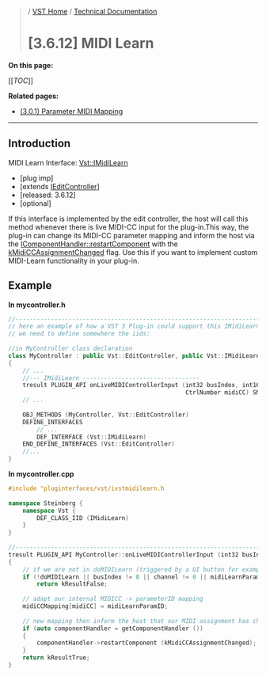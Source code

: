 >/ [VST Home](../../../) / [Technical Documentation](../../Index.md)
>
># [3.6.12] MIDI Learn

**On this page:**

[[_TOC_]]

**Related pages:**

- [(3.0.1) Parameter MIDI Mapping](../../Change+History/3.0.1/IMidiMapping.md)

---

## Introduction

MIDI Learn Interface: [Vst::IMidiLearn](https://steinbergmedia.github.io/vst3_doc/vstinterfaces/classSteinberg_1_1Vst_1_1IMidiLearn.html)

- [plug imp]
- [extends [IEditController](https://steinbergmedia.github.io/vst3_doc/vstinterfaces/classSteinberg_1_1Vst_1_1IEditController.html)]
- [released: 3.6.12]
- [optional]

If this interface is implemented by the edit controller, the host will call this method whenever there is live MIDI-CC input for the plug-in.This way, the plug-in can change its MIDI-CC parameter mapping and inform the host via the [IComponentHandler::restartComponent](https://steinbergmedia.github.io/vst3_doc/vstinterfaces/classSteinberg_1_1Vst_1_1IComponentHandler.html#a1f283573728cf0807224c5ebdf3ec3a6) with the [kMidiCCAssignmentChanged](https://steinbergmedia.github.io/vst3_doc/vstinterfaces/namespaceSteinberg_1_1Vst.html#a17867782006f9fdb2b72c16b0420bed5ae2e3ed4527f88e577a2aeb595bd853fd) flag. Use this if you want to implement custom MIDI-Learn functionality in your plug-in.

## Example

**In mycontroller.h**

``` c++
//------------------------------------------------------------------------
// here an example of how a VST 3 Plug-in could support this IMidiLearn interface.
// we need to define somewhere the iids:
  
//in MyController class declaration
class MyController : public Vst::EditController, public Vst::IMidiLearn
{
    // ...
    //--- IMidiLearn ---------------------------------
    tresult PLUGIN_API onLiveMIDIControllerInput (int32 busIndex, int16 channel,
                                                  CtrlNumber midiCC) SMTG_OVERRIDE;
    // ...
  
    OBJ_METHODS (MyController, Vst::EditController)
    DEFINE_INTERFACES
        // ...
        DEF_INTERFACE (Vst::IMidiLearn)
    END_DEFINE_INTERFACES (Vst::EditController)
    //...
}
```

**In mycontroller.cpp**

``` c++
#include "pluginterfaces/vst/ivstmidilearn.h
 
namespace Steinberg {
    namespace Vst {
        DEF_CLASS_IID (IMidiLearn)
    }
}
  
//------------------------------------------------------------------------
tresult PLUGIN_API MyController::onLiveMIDIControllerInput (int32 busIndex, int16 channel, CtrlNumber midiCC)
{
    // if we are not in doMIDILearn (triggered by a UI button for example) or wrong channel then return
    if (!doMIDILearn || busIndex != 0 || channel != 0 || midiLearnParamID == InvalidParamID)
        return kResultFalse;
 
    // adapt our internal MIDICC -> parameterID mapping
    midiCCMapping[midiCC] = midiLearnParamID;
 
    // new mapping then inform the host that our MIDI assignment has changed
    if (auto componentHandler = getComponentHandler ())
    {
        componentHandler->restartComponent (kMidiCCAssignmentChanged);
    }
    return kResultTrue;
}
```
